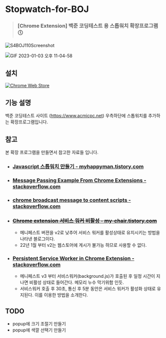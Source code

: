 # Stopwatch-for-BOJ

> ### [Chrome Extension] 백준 코딩테스트 용 스톱워치 확장프로그램 🕔

![S4BOJ110Screenshot](https://user-images.githubusercontent.com/52377363/210776854-9b3733e9-c7b1-4c20-b892-9c20aa0ef5a7.png)

![GIF 2023-01-03 오후 11-04-58](https://user-images.githubusercontent.com/52377363/210782150-cd147bf7-020e-43df-8319-5b2af1cf4219.gif)

## 설치

[![Chrome Web Store](https://storage.googleapis.com/web-dev-uploads/image/WlD8wC6g8khYWPJUsQceQkhXSlv1/UV4C4ybeBTsZt43U4xis.png)](https://chrome.google.com/webstore/detail/stopwatch-for-boj/dimkkbacmkehbbkgbocfgnbkoodgemcf?hl=ko&authuser=0)

## 기능 설명

백준 코딩테스트 사이트 \(https://www.acmicpc.net) 우측하단에 스톱워치를 추가하는 확장프로그램입니다.

## 참고

본 확장 프로그램을 만들면서 참고한 자료들 입니다.

- ### [Javascript 스톱워치 만들기 - myhappyman.tistory.com](https://myhappyman.tistory.com/21)

- ### [Message Passing Example From Chrome Extensions - stackoverflow.com](https://stackoverflow.com/questions/21766990/message-passing-example-from-chrome-extensions)

- ### [chrome broadcast message to content scripts - stackoverflow.com](https://stackoverflow.com/questions/28825492/chrome-broadcast-message-to-content-scripts)

- ### ~~[Chrome extension 서비스 워커 비활성 - my-chair.tistory.com](https://my-chair.tistory.com/6)~~
  - 메니페스트 버젼을 v2로 낮추어 서비스 워커를 활성상태로 유지시키는 방법을 나타낸 블로그이다.
  - 22년 1월 부터 v2는 웹스토어에 게시가 불가능 하므로 사용할 수 없다.
- ### [Persistent Service Worker in Chrome Extension - stackoverflow.com](https://stackoverflow.com/questions/66618136/persistent-service-worker-in-chrome-extension)
  - 메니페스트 v3 부터 서비스워커(background.js)가 호출된 후 일정 시간이 지나면 비활성 상태로 들어간다. 메모리 누수 막기위함 인듯.
  - 서비스워커 호출 후 30초, 통신 후 5분 동안은 서비스 워커가 활성화 상태로 유지된다. 이를 이용한 방법을 소개한다.

## TODO

* popup에 크기 조절기 만들기
* popup에 색깔 선택기 만들기
